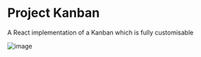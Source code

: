 # Project Kanban

A React implementation of a Kanban which is fully customisable

![image](https://github.com/kesler20/kanban/assets/72452741/b1b3b0fa-2de7-4d61-8f19-cff2e6d910d0)
